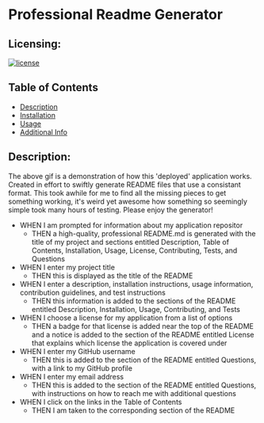 # Professional Readme Generator

  ## Licensing:
  [![license](https://img.shields.io/badge/license-MIT-blue)](https://shields.io)

 ## Table of Contents 
  - [Description](#description)
  - [Installation](#installation)
  - [Usage](#usage)
  - [Additional Info](#additional-info)

 ## Description:
  The above gif is a demonstration of how this 'deployed' application works. Created in effort to swiftly generate README files that use a consistant format. This took awhile for me to find all the missing pieces to get something working, it's weird yet awesome how something so seemingly simple took many hours of testing. Please enjoy the generator!
  
  - WHEN I am prompted for information about my application repositor
    - THEN a high-quality, professional README.md is generated with the title of my project and sections entitled Description, Table of Contents, Installation, Usage, License, Contributing, Tests, and Questions
  - WHEN I enter my project title
    - THEN this is displayed as the title of the README
  - WHEN I enter a description, installation instructions, usage information, contribution guidelines, and test instructions
    - THEN this information is added to the sections of the README entitled Description, Installation, Usage, Contributing, and Tests
  - WHEN I choose a license for my application from a list of options
    - THEN a badge for that license is added near the top of the README and a notice is added to the section of the README entitled License that explains which license the application is covered under
  - WHEN I enter my GitHub username
    - THEN this is added to the section of the README entitled Questions, with a link to my GitHub profile
  - WHEN I enter my email address
    - THEN this is added to the section of the README entitled Questions, with instructions on how to reach me with additional questions
  - WHEN I click on the links in the Table of Contents
    - THEN I am taken to the corresponding section of the README
